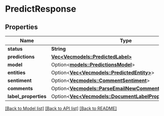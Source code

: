 # PredictResponse

## Properties

Name | Type | Description | Notes
------------ | ------------- | ------------- | -------------
**status** | **String** |  | 
**predictions** | [**Vec<Vec<models::PredictedLabel>>**](Vec.md) |  | 
**model** | Option<[**models::PredictionsModel**](PredictionsModel.md)> |  | 
**entities** | Option<[**Vec<Vec<models::PredictedEntity>>**](Vec.md)> |  | [optional]
**sentiment** | Option<[**Vec<models::CommentSentiment>**](CommentSentiment.md)> |  | [optional]
**comments** | Option<[**Vec<models::ParseEmailNewComment>**](ParseEmailNewComment.md)> |  | [optional]
**label_properties** | Option<[**Vec<Vec<models::DocumentLabelPropertyPrediction>>**](Vec.md)> |  | [optional]

[[Back to Model list]](../README.md#documentation-for-models) [[Back to API list]](../README.md#documentation-for-api-endpoints) [[Back to README]](../README.md)


